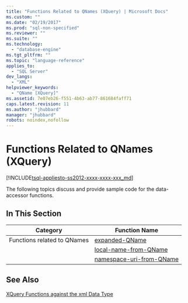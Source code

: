 ```yaml
---
title: "Functions Related to QNames (XQuery) | Microsoft Docs"
ms.custom: ""
ms.date: "02/19/2017"
ms.prod: "sql-non-specified"
ms.reviewer: ""
ms.suite: ""
ms.technology: 
  - "database-engine"
ms.tgt_pltfrm: ""
ms.topic: "language-reference"
applies_to: 
  - "SQL Server"
dev_langs: 
  - "XML"
helpviewer_keywords: 
  - "QName [XQuery]"
ms.assetid: 7e07eb26-f551-4b63-ab77-861684faff71
caps.latest.revision: 11
ms.author: "jhubbard"
manager: "jhubbard"
robots: noindex,nofollow
---
```

# Functions Related to QNames (XQuery)
[!INCLUDE[tsql-appliesto-ss2012-xxxx-xxxx-xxx_md](../a9retired/includes/tsql-appliesto-ss2012-xxxx-xxxx-xxx-md.md)]

  The following topics discuss and provide sample code for the data-accessor functions.  
  
## In This Section  
  
|Category|Function Name|  
|--------------|-------------------|  
|Functions related to QNames|[expanded-QName](../xquery/functions-related-to-qnames-expanded-qname.md)|  
||[local-name-from-QName](../xquery/functions-related-to-qnames-local-name-from-qname.md)|  
||[namespace-uri-from-QName](../xquery/functions-related-to-qnames-namespace-uri-from-qname.md)|  
  
## See Also  
 [XQuery Functions against the xml Data Type](../xquery/xquery-functions-against-the-xml-data-type.md)  
  
  